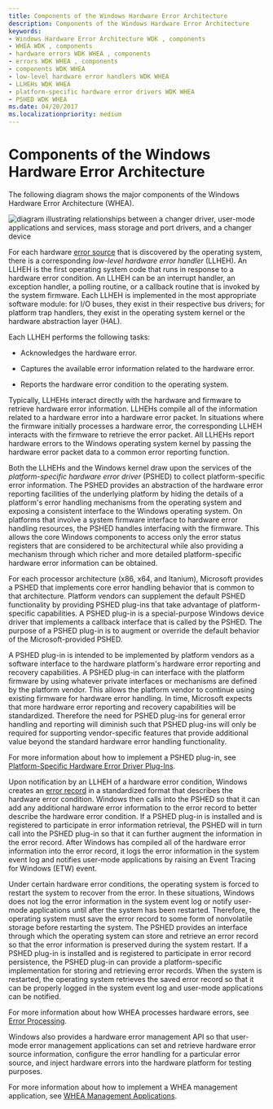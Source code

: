```yaml
---
title: Components of the Windows Hardware Error Architecture
description: Components of the Windows Hardware Error Architecture
keywords:
- Windows Hardware Error Architecture WDK , components
- WHEA WDK , components
- hardware errors WDK WHEA , components
- errors WDK WHEA , components
- components WDK WHEA
- low-level hardware error handlers WDK WHEA
- LLHEHs WDK WHEA
- platform-specific hardware error drivers WDK WHEA
- PSHED WDK WHEA
ms.date: 04/20/2017
ms.localizationpriority: medium
---
```


# Components of the Windows Hardware Error Architecture


The following diagram shows the major components of the Windows Hardware Error Architecture (WHEA).

![diagram illustrating relationships between a changer driver, user-mode applications and services, mass storage and port drivers, and a changer device](images/wheaarch.gif)

For each hardware [error source](hardware-errors-and-error-sources.md) that is discovered by the operating system, there is a corresponding *low-level hardware error handler* (LLHEH). An LLHEH is the first operating system code that runs in response to a hardware error condition. An LLHEH can be an interrupt handler, an exception handler, a polling routine, or a callback routine that is invoked by the system firmware. Each LLHEH is implemented in the most appropriate software module: for I/O buses, they exist in their respective bus drivers; for platform trap handlers, they exist in the operating system kernel or the hardware abstraction layer (HAL).

Each LLHEH performs the following tasks:

-   Acknowledges the hardware error.

-   Captures the available error information related to the hardware error.

-   Reports the hardware error condition to the operating system.

Typically, LLHEHs interact directly with the hardware and firmware to retrieve hardware error information. LLHEHs compile all of the information related to a hardware error into a hardware error packet. In situations where the firmware initially processes a hardware error, the corresponding LLHEH interacts with the firmware to retrieve the error packet. All LLHEHs report hardware errors to the Windows operating system kernel by passing the hardware error packet data to a common error reporting function.

Both the LLHEHs and the Windows kernel draw upon the services of the *platform-specific hardware error driver* (PSHED) to collect platform-specific error information. The PSHED provides an abstraction of the hardware error reporting facilities of the underlying platform by hiding the details of a platform's error handling mechanisms from the operating system and exposing a consistent interface to the Windows operating system. On platforms that involve a system firmware interface to hardware error handling resources, the PSHED handles interfacing with the firmware. This allows the core Windows components to access only the error status registers that are considered to be architectural while also providing a mechanism through which richer and more detailed platform-specific hardware error information can be obtained.

For each processor architecture (x86, x64, and Itanium), Microsoft provides a PSHED that implements core error handling behavior that is common to that architecture. Platform vendors can supplement the default PSHED functionality by providing PSHED plug-ins that take advantage of platform-specific capabilities. A PSHED plug-in is a special-purpose Windows device driver that implements a callback interface that is called by the PSHED. The purpose of a PSHED plug-in is to augment or override the default behavior of the Microsoft-provided PSHED.

A PSHED plug-in is intended to be implemented by platform vendors as a software interface to the hardware platform's hardware error reporting and recovery capabilities. A PSHED plug-in can interface with the platform firmware by using whatever private interfaces or mechanisms are defined by the platform vendor. This allows the platform vendor to continue using existing firmware for hardware error handling. In time, Microsoft expects that more hardware error reporting and recovery capabilities will be standardized. Therefore the need for PSHED plug-ins for general error handling and reporting will diminish such that PSHED plug-ins will only be required for supporting vendor-specific features that provide additional value beyond the standard hardware error handling functionality.

For more information about how to implement a PSHED plug-in, see [Platform-Specific Hardware Error Driver Plug-Ins](platform-specific-hardware-error-driver-plug-ins2.md).

Upon notification by an LLHEH of a hardware error condition, Windows creates an [error record](error-records.md) in a standardized format that describes the hardware error condition. Windows then calls into the PSHED so that it can add any additional hardware error information to the error record to better describe the hardware error condition. If a PSHED plug-in is installed and is registered to participate in error information retrieval, the PSHED will in turn call into the PSHED plug-in so that it can further augment the information in the error record. After Windows has compiled all of the hardware error information into the error record, it logs the error information in the system event log and notifies user-mode applications by raising an Event Tracing for Windows (ETW) event.

Under certain hardware error conditions, the operating system is forced to restart the system to recover from the error. In these situations, Windows does not log the error information in the system event log or notify user-mode applications until after the system has been restarted. Therefore, the operating system must save the error record to some form of nonvolatile storage before restarting the system. The PSHED provides an interface through which the operating system can store and retrieve an error record so that the error information is preserved during the system restart. If a PSHED plug-in is installed and is registered to participate in error record persistence, the PSHED plug-in can provide a platform-specific implementation for storing and retrieving error records. When the system is restarted, the operating system retrieves the saved error record so that it can be properly logged in the system event log and user-mode applications can be notified.

For more information about how WHEA processes hardware errors, see [Error Processing](error-processing.md).

Windows also provides a hardware error management API so that user-mode error management applications can set and retrieve hardware error source information, configure the error handling for a particular error source, and inject hardware errors into the hardware platform for testing purposes.

For more information about how to implement a WHEA management application, see [WHEA Management Applications](whea-management-applications.md).

 

 




